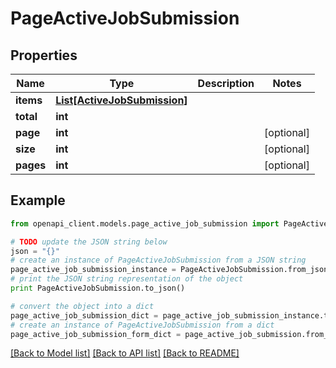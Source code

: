 # PageActiveJobSubmission


## Properties
Name | Type | Description | Notes
------------ | ------------- | ------------- | -------------
**items** | [**List[ActiveJobSubmission]**](ActiveJobSubmission.md) |  | 
**total** | **int** |  | 
**page** | **int** |  | [optional] 
**size** | **int** |  | [optional] 
**pages** | **int** |  | [optional] 

## Example

```python
from openapi_client.models.page_active_job_submission import PageActiveJobSubmission

# TODO update the JSON string below
json = "{}"
# create an instance of PageActiveJobSubmission from a JSON string
page_active_job_submission_instance = PageActiveJobSubmission.from_json(json)
# print the JSON string representation of the object
print PageActiveJobSubmission.to_json()

# convert the object into a dict
page_active_job_submission_dict = page_active_job_submission_instance.to_dict()
# create an instance of PageActiveJobSubmission from a dict
page_active_job_submission_form_dict = page_active_job_submission.from_dict(page_active_job_submission_dict)
```
[[Back to Model list]](../README.md#documentation-for-models) [[Back to API list]](../README.md#documentation-for-api-endpoints) [[Back to README]](../README.md)


